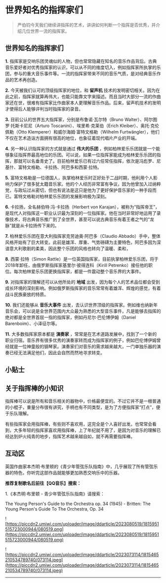 # 世界知名的指挥家们

> 严伯钧今天我们继续讲指挥的艺术，讲讲如何判断一个指挥是否优秀，并介绍几位世界一流的指挥家。

## 世界知名的指挥家们

 **1.** 指挥家是交响乐团灵魂似的人物，但也常常隐藏在知名的音乐作品背后。古典音乐爱好者对优秀指挥家的认识，可以从不同的维度切入，例如指挥家所执掌的乐团，参与的重大音乐事件等。一流的指挥家带来不同的音乐气质，是对经典音乐作品的艺术再创造。

 **2.** 今天被我们认可的顶级指挥家的地位，和 **留声机** 技术的发明密切相关。因为在此之前，指挥家就算再伟大，也能只能靠文字来描述。而且当时大部分一流的作曲家还在世，很难有指挥家比作曲家本人更理解音乐作品。后来，留声机技术的发明才使得后人能够评判当时指挥家的录音。

 **3.** 目前公认的世界五大指挥家，分别是布鲁诺·瓦尔特（Bruno Walter）、阿尔图罗·托斯卡尼尼（Arturo Toscanini）、埃里希·克莱伯（Erich Kleiber）、奥托·克伦佩勒（Otto Klemperer）和威尔海姆·富特文格勒（Wilhelm Furtwängler），他们不仅在艺术造诣方面拥有很高的地位，也象征着现代唱片产业的开端。

 **4.** 另一种认识指挥家的方式就是通过 **伟大的乐团** ，例如柏林爱乐乐团就是一个能够象征指挥界最高地位的乐团。可以说，如果一位指挥家能成为柏林爱乐乐团的指挥，那就可以名垂青史了。目前柏林爱乐已有过六任常任指挥，依次是冯彪罗、尼基什、富特文格勒、卡拉扬、阿巴多和西蒙·拉特。

 **5.** 富特文格勒是一位德国人，执掌柏林爱乐时正好处于二战时期，他利用个人影响力保护了很多犹太籍音乐家。他的个人经历非常富有争议，因为他曾加入过纳粹党，与政坛过从密切，但也有说法是这只是他为了更好保护音乐家的一种手段而已。富特文格勒对柏林爱乐乐团的发展影响极为深刻。

 **6.** 卡拉扬，全名赫伯特·冯·卡拉扬（Herbert von Karajan），被称为“指挥帝王”，是现代人对指挥这一职业认识最为深刻的一位指挥家。他在当时非常好地运用了录像技术，将古典音乐推广到了全世界，甚至可以说古典音乐有着王者之气的“龙脉”就是从卡拉扬传下来的。

 **7.** 柏林爱乐乐团在意大利指挥家克劳迪奥·阿巴多（Claudio Abbado）手中，整体风格开始有了巨大转变。此前是雄浑、厚重、气势磅礴为主要特色，阿巴多因为深谙意大利歌剧的柔美，因此整个乐团的风格也转向了温暖、柔和，

 **8.** 西蒙·拉特（Simon Rattle）是一位英国指挥家，目前执掌柏林爱乐乐团，将于2018年卸任，由俄罗斯指挥家基里尔·彼得连科（Kirill Petrenko）接任他的职位。每次柏林爱乐乐团更换指挥家，都是一件震动整个音乐界的大事件。

 **9.** 对指挥家的理解还可以从他所处的 **地域** 出发，因为每个人的艺术品位都会受到成长环境的深刻影响。例如俄罗斯指挥家的音乐常常有着雄浑、辉煌的感觉，有着战斗民族豪放的特质。

 **10.** 我们还能够从 **音乐大事件** 出发，去认识世界顶级的指挥家。例如维也纳新年音乐会，可以说是全世界范围内大众最为熟悉的大型音乐事件，凡是能够去指挥的绝对都是全世界首屈一指的指挥家，例如丹尼尔·巴伦博伊姆（Daniel Barenboim）、小泽征尔等。

 **11.** 大多数指挥家原本都是 **演奏家** ，常常是在艺术道路发展中，找到了一个新的职业归宿。音乐界有很多优秀的演奏家转而成为指挥家的例子，例如巴伦博伊姆曾经就是一位神童般的钢琴家。演奏家们对音乐的需求越来越大，一门单独乐器的演奏已经无法满足他们，因此会自然而然地寻求转变。

## 小贴士

## 关于指挥棒的小知识

指挥棒可以说是所有和音乐相关的器物中，价格最便宜的。不过它并不是一根普通的小棍子，重量分布很有讲究，手柄也有不同类型，是为了方便指挥家“打点”，便于乐队理解。

有些指挥家会用指挥棒，有些则不喜欢用，这完全是个人喜好出发。也常常会看到，大多年轻的指挥家喜欢用指挥棒，上了年纪就不用了，是因为对音乐的理解已经达到炉火纯青的地步，指挥艺术越来越自如，就不再需要指挥棒。

## 互动区

英国作曲家本杰明·布里顿的《青少年管弦乐队指南》中，几乎展现了所有管弦乐器的特色，你听完这部作品就能够更加熟悉交响乐中的乐器。

 **推荐复制歌名后前往【QQ音乐】搜索：**

1.《本杰明·布里顿 - 青少年管弦乐队指南》请搜索：

The Young Person's Guide to the Orchestra op. 34 (1945) - Britten: The Young Person's Guide To The Orchestra, Op. 34

![https://piccdn2.umiwi.com/uploader/image/ddarticle/2023080519/1815951515723000944/080519.png](https://piccdn2.umiwi.com/uploader/image/ddarticle/2023080519/1815951515723000944/080519.png)

![https://piccdn2.umiwi.com/uploader/image/ddarticle/2023073114/1815465210534789740/073114.jpeg](https://piccdn2.umiwi.com/uploader/image/ddarticle/2023073114/1815465210534789740/073114.jpeg)

---

